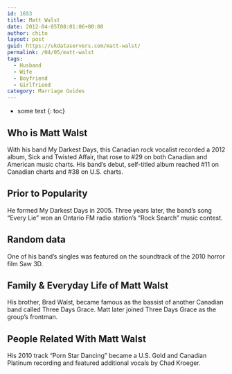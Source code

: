 ```yaml
---
id: 1653
title: Matt Walst
date: 2012-04-05T08:01:06+00:00
author: chito
layout: post
guid: https://ukdataservers.com/matt-walst/
permalink: /04/05/matt-walst
tags:
  - Husband
  - Wife
  - Boyfriend
  - Girlfriend
category: Marriage Guides
---
```


* some text
{: toc}
          
          
## Who is  Matt Walst
                  
                  
                  
With his band My Darkest Days, this Canadian rock vocalist recorded a 2012 album, Sick and Twisted Affair, that rose to #29 on both Canadian and American music charts. His band&#8217;s debut, self-titled album reached #11 on Canadian charts and #38 on U.S. charts.
                  
                
                
                
## Prior to Popularity 
                  
                  
                  
He formed My Darkest Days in 2005. Three years later, the band&#8217;s song &#8220;Every Lie&#8221; won an Ontario FM radio station&#8217;s &#8220;Rock Search&#8221; music contest.
                  
                
                
                
## Random data 
                  
                  
                  
One of his band&#8217;s singles was featured on the soundtrack of the 2010 horror film Saw 3D.
                  
                
                
                
## Family & Everyday Life of Matt Walst
                  
                  
                  
His brother, Brad Walst, became famous as the bassist of another Canadian band called Three Days Grace. Matt later joined Three Days Grace as the group&#8217;s frontman.
                  
                
                
                
## People Related With  Matt Walst
                  
                  
                  
His 2010 track &#8220;Porn Star Dancing&#8221; became a U.S. Gold and Canadian Platinum recording and featured additional vocals by Chad Kroeger.
                  
                
              
            
          
          
          
    
    
  

